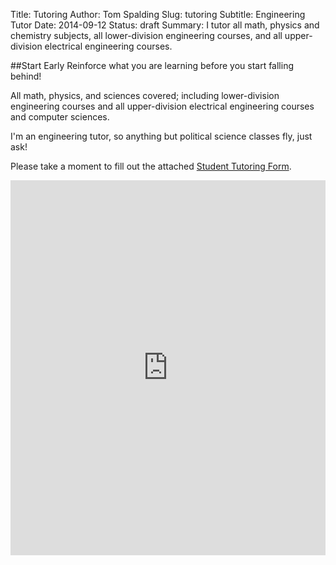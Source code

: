 Title: Tutoring
Author: Tom Spalding
Slug: tutoring
Subtitle: Engineering Tutor
Date: 2014-09-12
Status: draft
Summary: I tutor all math, physics and chemistry subjects, all lower-division engineering courses, and all upper-division electrical engineering courses.

##Start Early
Reinforce what you are learning before you start falling behind!

All math, physics, and sciences covered; including lower-division engineering courses and all upper-division electrical engineering courses and computer sciences.

I'm an engineering tutor, so anything but political science classes fly, just ask!

Please take a moment to fill out the attached [Student Tutoring Form](https://docs.google.com/forms/d/1Db3bXC2XtVgjrccRARDuL6xLilL-yj0hrYzg3GBiqg4/viewform).

<iframe width="100%" height="600" src="https://www.smore.com/2aed3-engineering-tutor?embed=1" scrolling="auto" frameborder="0" allowtransparency="true" style="min-width: 320px;border: none;"></iframe>
